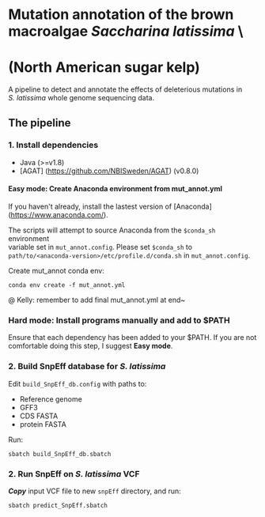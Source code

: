 # Mutation annotation of the brown macroalgae *Saccharina latissima* \
# (North American sugar kelp)
A pipeline to detect and annotate the effects of deleterious mutations in \
*S. latissima* whole genome sequencing data.

## The pipeline
### 1. Install dependencies
* Java (>=v1.8)
* [AGAT] (https://github.com/NBISweden/AGAT) (v0.8.0)
#### Easy mode: Create Anaconda environment from mut\_annot.yml

If you haven't already, install the lastest version of [Anaconda] \
(https://www.anaconda.com/).

The scripts will attempt to source Anaconda from the `$conda_sh` environment \
variable set in `mut_annot.config`. Please set `$conda_sh` to \
`path/to/<anaconda-version>/etc/profile.d/conda.sh` in `mut_annot.config`.

Create mut\_annot conda env:

```
conda env create -f mut_annot.yml
```

@ Kelly: remember to add final mut\_annot.yml at end~

### Hard mode: Install programs manually and add to $PATH

Ensure that each dependency has been added to your $PATH. If you are not \
comfortable doing this step, I suggest **Easy mode**.

### 2. Build SnpEff database for *S. latissima*

Edit `build_SnpEff_db.config` with paths to:
* Reference genome
* GFF3
* CDS FASTA
* protein FASTA

Run:
```
sbatch build_SnpEff_db.sbatch
```

### 2. Run SnpEff on *S. latissima* VCF

***Copy*** input VCF file to new `snpEff` directory, and run:
```
sbatch predict_SnpEff.sbatch
```
